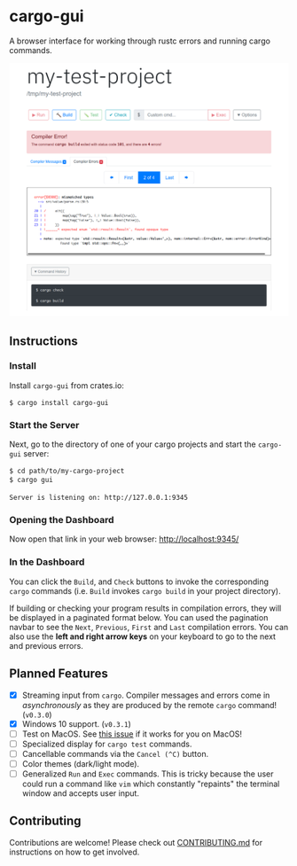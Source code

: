 # cargo-gui
A browser interface for working through rustc errors and running cargo commands.

![See the repository for a screen shot](https://github.com/eignnx/cargo-gui/blob/master/test-screenshot.png)

## Instructions

### Install

Install `cargo-gui` from crates.io:

```shell
$ cargo install cargo-gui
```


### Start the Server

Next, go to the directory of one of your cargo projects and start the `cargo-gui` server:

```shell
$ cd path/to/my-cargo-project
$ cargo gui

Server is listening on: http://127.0.0.1:9345
```

### Opening the Dashboard

Now open that link in your web browser: [http://localhost:9345/](http://localhost:9345/)

### In the Dashboard

You can click the `Build`, and `Check` buttons to invoke the corresponding `cargo` commands (i.e. `Build` invokes `cargo build` in your project directory).


If building or checking your program results in compilation errors, they will be displayed in a paginated format below. You can used the pagination navbar to see the `Next`, `Previous`, `First` and `Last` compilation errors. You can also use the **left and right arrow keys** on your keyboard to go to the next and previous errors.

## Planned Features
- [x] Streaming input from `cargo`. Compiler messages and errors come in *asynchronously* as they are produced by the remote `cargo` command! (`v0.3.0`)
- [x] Windows 10 support. (`v0.3.1`)
- [ ] Test on MacOS. See [this issue](https://github.com/eignnx/cargo-gui/issues/20) if it works for you on MacOS!
- [ ] Specialized display for `cargo test` commands.
- [ ] Cancellable commands via the `Cancel (^C)` button.
- [ ] Color themes (dark/light mode).
- [ ] Generalized `Run` and `Exec` commands. This is tricky because the user could run a command like `vim` which constantly "repaints" the terminal window and accepts user input.

## Contributing
Contributions are welcome! Please check out [CONTRIBUTING.md](https://github.com/eignnx/cargo-gui/blob/master/CONTRIBUTING.md) for instructions on how to get involved.
